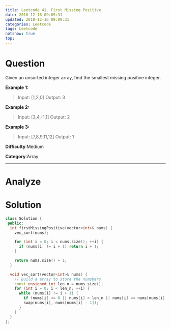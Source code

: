 ```yaml
---
title: Leetcode 41. First Missing Positive
date: 2018-12-16 09:09:31
updated: 2018-12-16 09:09:31
categories: Leetcode
tags: Leetcode
notshow: true
top:
---
```


# Question

Given an unsorted integer array, find the smallest missing positive integer.

**Example 1:**

> Input: [1,2,0]
> Output: 3

**Example 2:**

> Input: [3,4,-1,1]
> Output: 2

**Example 3:**

> Input: [7,8,9,11,12]
> Output: 1

**Difficulty**:Medium

**Category**:Array

<!-- more -->

------------

# Analyze

# Solution

```cpp
class Solution {
 public:
  int firstMissingPositive(vector<int>& nums) {
    vec_sort(nums);

    for (int i = 0; i < nums.size(); ++i) {
      if (nums[i] != i + 1) return i + 1;
    }

    return nums.size() + 1;
  }

  void vec_sort(vector<int>& nums) {
    // Build a array to store the numsbers
    const unsigned int len_n = nums.size();
    for (int i = 0; i < len_n; ++i) {
      while (nums[i] != i + 1) {
        if (nums[i] <= 0 || nums[i] > len_n || nums[i] == nums[nums[i] - 1]) break;
        swap(nums[i], nums[nums[i] - 1]);
      }
    }
  }
};
```
